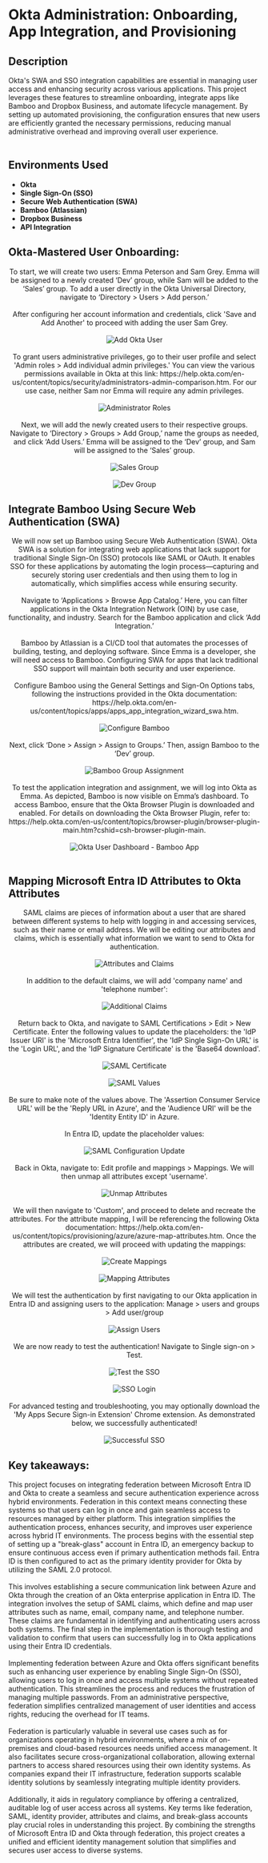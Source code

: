 <h1>Okta Administration: Onboarding, App Integration, and Provisioning</h1>

<h2>Description</h2>
Okta's SWA and SSO integration capabilities are essential in managing user access and enhancing security across various applications. This project leverages these features to streamline onboarding, integrate apps like Bamboo and Dropbox Business, and automate lifecycle management. By setting up automated provisioning, the configuration ensures that new users are efficiently granted the necessary permissions, reducing manual administrative overhead and improving overall user experience. 
<br />
<br />
<p align="center">

<h2>Environments Used </h2>

- <b>Okta</b>
- <b>Single Sign-On (SSO)</b>
- <b>Secure Web Authentication (SWA)</b>
- <b>Bamboo (Atlassian)</b>
- <b>Dropbox Business</b>
- <b>API Integration</b>

<h2>Okta-Mastered User Onboarding: </h2> 

<p align="center">
To start, we will create two users: Emma Peterson and Sam Grey. Emma will be assigned to a newly created ‘Dev’ group, while Sam will be added to the ‘Sales’ group. To add a user directly in the Okta Universal Directory, navigate to ‘Directory > Users > Add person.’
<br/>
<br/>
After configuring her account information and credentials, click 'Save and Add Another' to proceed with adding the user Sam Grey.
 <br/>
 <br/>
<img src="https://i.imgur.com/MV4g21a.png" alt="Add Okta User"/>
 <br/>
 <br/>
To grant users administrative privileges, go to their user profile and select 'Admin roles > Add individual admin privileges.' You can view the various permissions available in Okta at this link: https://help.okta.com/en-us/content/topics/security/administrators-admin-comparison.htm. For our use case, neither Sam nor Emma will require any admin privileges.
 <br/>
 <br/>
<img src="https://i.imgur.com/bhgQcSC.png" alt="Administrator Roles"/>
  <br/>
 <br/>
Next, we will add the newly created users to their respective groups. Navigate to ‘Directory > Groups > Add Group,’ name the groups as needed, and click ‘Add Users.’ Emma will be assigned to the ‘Dev’ group, and Sam will be assigned to the ‘Sales’ group.
<br/>
<br/>
<img src="https://i.imgur.com/Cpu8eTZ.png" alt="Sales Group"/>
 <br/>
 <br/>
<img src="https://i.imgur.com/X0wzQEw.png" alt="Dev Group"/>
 
<h2>Integrate Bamboo Using Secure Web Authentication (SWA)</h2> 
<p align="center">
We will now set up Bamboo using Secure Web Authentication (SWA). Okta SWA is a solution for integrating web applications that lack support for traditional Single Sign-On (SSO) protocols like SAML or OAuth. It enables SSO for these applications by automating the login process—capturing and securely storing user credentials and then using them to log in automatically, which simplifies access while ensuring security.
<br/>
<br/>
Navigate to ‘Applications > Browse App Catalog.’ Here, you can filter applications in the Okta Integration Network (OIN) by use case, functionality, and industry. Search for the Bamboo application and click ‘Add Integration.’ 
<br/>
<br/>
Bamboo by Atlassian is a CI/CD tool that automates the processes of building, testing, and deploying software. Since Emma is a developer, she will need access to Bamboo. Configuring SWA for apps that lack traditional SSO support will maintain both security and user experience. 
<br/>
<br/>
Configure Bamboo using the General Settings and Sign-On Options tabs, following the instructions provided in the Okta documentation: https://help.okta.com/en-us/content/topics/apps/apps_app_integration_wizard_swa.htm.
<br/>
<br/>
<img src="https://i.imgur.com/DWnRpRk.png" alt="Configure Bamboo"/>
<br/>
<br/>
Next, click ‘Done > Assign > Assign to Groups.’ Then, assign Bamboo to the ‘Dev’ group.
<br/>
<br/>
<img src="https://i.imgur.com/ZxoMXx6.png" alt="Bamboo Group Assignment"/>
<br/>
<br/>
To test the application integration and assignment, we will log into Okta as Emma. As depicted, Bamboo is now visible on Emma’s dashboard. To access Bamboo, ensure that the Okta Browser Plugin is downloaded and enabled. For details on downloading the Okta Browser Plugin, refer to: https://help.okta.com/en-us/content/topics/browser-plugin/browser-plugin-main.htm?cshid=csh-browser-plugin-main.
<br/>
<br/>
<img src="https://i.imgur.com/SICfr3W.png" alt="Okta User Dashboard - Bamboo App"/>
<br/>
<br/>

<h2>Mapping Microsoft Entra ID Attributes to Okta Attributes</h2> 
 <p align="center">
SAML claims are pieces of information about a user that are shared between different systems to help with logging in and accessing services, such as their name or email address. We will be editing our attributes and claims, which is essentially what information we want to send to Okta for authentication. 
 <br/>
 <br/>
 <img src="https://i.imgur.com/Pzmbstz.png" alt="Attributes and Claims"/>
  <br/>
  <br/>
In addition to the default claims, we will add 'company name' and 'telephone number': 
<br/>
 <br/>
 <img src="https://i.imgur.com/c3QstfC.png" alt="Additional Claims"/>
 <br/>
 <br/>
Return back to Okta, and navigate to SAML Certifications > Edit > New Certificate. Enter the following values to update the placeholders: the 'IdP Issuer URI' is the 'Microsoft Entra Identifier', the 'IdP Single Sign-On URL' is the 'Login URL', and the 'IdP Signature Certificate' is the 'Base64 download'. 
<br/>
 <br/>
 <img src="https://i.imgur.com/DR3tYq1.png" alt="SAML Certificate"/>
 <br/>
 <br/>
 <img src="https://i.imgur.com/peyTXNw.png" alt="SAML Values"/>
  <br/>
 <br/>
 Be sure to make note of the values above. The 'Assertion Consumer Service URL' will be the 'Reply URL in Azure', and the 'Audience URI' will be the 'Identity Entity ID' in Azure.  
<br/>
<br/>
In Entra ID, update the placeholder values: 
<br/>
<br/>
<img src="https://i.imgur.com/lDoz3p7.png" alt="SAML Configuration Update"/>
 <br/>
 <br/>
Back in Okta, navigate to: Edit profile and mappings > Mappings. We will then unmap all attributes except 'username'. 
<br/>
<br/>
<img src="https://i.imgur.com/trmCk9u.png" alt="Unmap Attributes"/>
 <br/>
 <br/>
We will then navigate to 'Custom', and proceed to delete and recreate the attributes. For the attribute mapping, I will be referencing the following Okta documentation: https://help.okta.com/en-us/content/topics/provisioning/azure/azure-map-attributes.htm. Once the attributes are created, we will proceed with updating the mappings: 
 <br/>
 <br/>
<img src="https://i.imgur.com/nzHv3uy.png" alt="Create Mappings"/>
<br />
<br />
 <img src="https://i.imgur.com/r36IKV9.png" alt="Mapping Attributes"/>
 <br />
<br />
We will test the authentication by first navigating to our Okta application in Entra ID and assigning users to the application: Manage > users and groups > Add user/group 
<br />
<br />
<img src="https://i.imgur.com/519WGJ6.png" alt="Assign Users"/>
<br />
<br />
We are now ready to test the authentication! Navigate to Single sign-on > Test. 
<br />
<br />
<img src="https://i.imgur.com/XC7Yhjs.png" alt="Test the SSO"/>
<br />
<br />
<img src="https://i.imgur.com/ytzqWAk.png" alt="SSO Login"/>
<br />
<br />
For advanced testing and troubleshooting, you may optionally download the 'My Apps Secure Sign-in Extension' Chrome extension. As demonstrated below, we successfully authenticated!
<br />
<br />
<img src="https://i.imgur.com/fIbnlYn.png" alt="Successful SSO"/>
<h2>Key takeaways:</h2>
This project focuses on integrating federation between Microsoft Entra ID and Okta to create a seamless and secure authentication experience across hybrid environments. Federation in this context means connecting these systems so that users can log in once and gain seamless access to resources managed by either platform. This integration simplifies the authentication process, enhances security, and improves user experience across hybrid IT environments. The process begins with the essential step of setting up a "break-glass" account in Entra ID, an emergency backup to ensure continuous access even if primary authentication methods fail. Entra ID is then configured to act as the primary identity provider for Okta by utilizing the SAML 2.0 protocol. 
<br/>
<br/>
This involves establishing a secure communication link between Azure and Okta through the creation of an Okta enterprise application in Entra ID. The integration involves the setup of SAML claims, which define and map user attributes such as name, email, company name, and telephone number. These claims are fundamental in identifying and authenticating users across both systems. The final step in the implementation is thorough testing and validation to confirm that users can successfully log in to Okta applications using their Entra ID credentials.
<br/>
<br/>
Implementing federation between Azure and Okta offers significant benefits such as enhancing user experience by enabling Single Sign-On (SSO), allowing users to log in once and access multiple systems without repeated authentication. This streamlines the process and reduces the frustration of managing multiple passwords. From an administrative perspective, federation simplifies centralized management of user identities and access rights, reducing the overhead for IT teams. 
<br/>
<br/>
Federation is particularly valuable in several use cases such as for organizations operating in hybrid environments, where a mix of on-premises and cloud-based resources needs unified access management. It also facilitates secure cross-organizational collaboration, allowing external partners to access shared resources using their own identity systems. As companies expand their IT infrastructure, federation supports scalable identity solutions by seamlessly integrating multiple identity providers. 
<br/>
<br/>   
Additionally, it aids in regulatory compliance by offering a centralized, auditable log of user access across all systems. Key terms like federation, SAML, identity provider, attributes and claims, and break-glass accounts play crucial roles in understanding this project. By combining the strengths of Microsoft Entra ID and Okta through federation, this project creates a unified and efficient identity management solution that simplifies and secures user access to diverse systems.
<p align="center">
<!--
 ```diff
- text in red
+ text in green
! text in orange
# text in gray
@@ text in purple (and bold)@@
```
--!>
